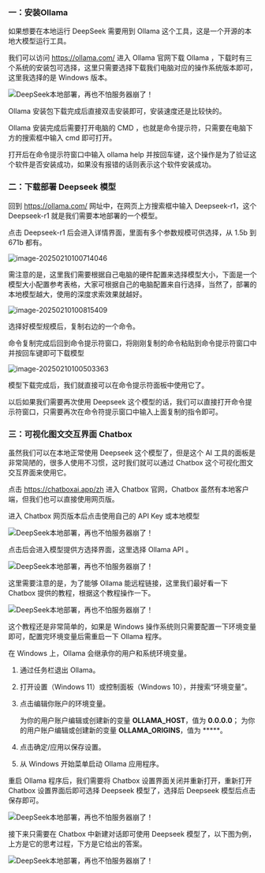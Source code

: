 ### 一：安装Ollama

如果想要在本地运行 DeepSeek 需要用到 Ollama 这个工具，这是一个开源的本地大模型运行工具。

我们可以访问 https://ollama.com/ 进入 Ollama 官网下载 Ollama ，下载时有三个系统的安装包可选择，这里只需要选择下载我们电脑对应的操作系统版本即可，这里我选择的是 Windows 版本。

![DeepSeek本地部署，再也不怕服务器崩了！](https://raw.githubusercontent.com/PeipengWang/picture/master/jiqixuexi679eb6f9a2aef522.png_e1080.jpg)



Ollama 安装包下载完成后直接双击安装即可，安装速度还是比较快的。

Ollama 安装完成后需要打开电脑的 CMD ，也就是命令提示符，只需要在电脑下方的搜索框中输入 cmd 即可打开。

打开后在命令提示符窗口中输入 ollama help 并按回车键，这个操作是为了验证这个软件是否安装成功，如果没有报错的话则表示这个软件安装成功。

### 二：下载部署 Deepseek 模型

回到 https://ollama.com/ 网址中，在网页上方搜索框中输入 Deepseek-r1，这个 Deepseek-r1 就是我们需要本地部署的一个模型。

点击 Deepseek-r1 后会进入详情界面，里面有多个参数规模可供选择，从 1.5b 到 671b 都有。

![image-20250210100714046](https://raw.githubusercontent.com/PeipengWang/picture/master/jiqixuexiimage-20250210100714046.png)

需注意的是，这里我们需要根据自己电脑的硬件配置来选择模型大小，下面是一个模型大小配置参考表格，大家可根据自己的电脑配置来自行选择，当然了，部署的本地模型越大，使用的深度求索效果就越好。

![image-20250210100815409](https://raw.githubusercontent.com/PeipengWang/picture/master/jiqixuexiimage-20250210100815409.png)

选择好模型规模后，复制右边的一个命令。

命令复制完成后回到命令提示符窗口，将刚刚复制的命令粘贴到命令提示符窗口中并按回车键即可下载模型

![image-20250210100503363](https://raw.githubusercontent.com/PeipengWang/picture/master/jiqixuexiimage-20250210100503363.png)

模型下载完成后，我们就直接可以在命令提示符面板中使用它了。

以后如果我们需要再次使用 Deepseek 这个模型的话，我们可以直接打开命令提示符窗口，只需要再次在命令符提示窗口中输入上面复制的指令即可。



### 三：可视化图文交互界面 Chatbox

虽然我们可以在本地正常使用 Deepseek 这个模型了，但是这个 AI 工具的面板是非常简陋的，很多人使用不习惯，这时我们就可以通过 Chatbox 这个可视化图文交互界面来使用它。

点击 https://chatboxai.app/zh 进入 Chatbox 官网，Chatbox 虽然有本地客户端，但我们也可以直接使用网页版。

进入 Chatbox 网页版本后点击使用自己的 API Key 或本地模型

![DeepSeek本地部署，再也不怕服务器崩了！](https://raw.githubusercontent.com/PeipengWang/picture/master/jiqixuexi679eb73448a611703.png_e1080.jpg)

点击后会进入模型提供方选择界面，这里选择 Ollama API 。

![DeepSeek本地部署，再也不怕服务器崩了！](https://raw.githubusercontent.com/PeipengWang/picture/master/jiqixuexi679eb70122ca51623.png_e1080.jpg)

这里需要注意的是，为了能够 Ollama 能远程链接，这里我们最好看一下 Chatbox 提供的教程，根据这个教程操作一下。

![DeepSeek本地部署，再也不怕服务器崩了！](https://raw.githubusercontent.com/PeipengWang/picture/master/jiqixuexi679eb702139195993.png_e1080.jpg)

这个教程还是非常简单的，如果是 Windows 操作系统则只需要配置一下环境变量即可，配置完环境变量后需重启一下 Ollama 程序。

在 Windows 上，Ollama 会继承你的用户和系统环境变量。

1. 通过任务栏退出 Ollama。

2. 打开设置（Windows 11）或控制面板（Windows 10），并搜索“环境变量”。

3. 点击编辑你账户的环境变量。

   为你的用户账户编辑或创建新的变量 **OLLAMA_HOST**，值为 **0.0.0.0**； 为你的用户账户编辑或创建新的变量 **OLLAMA_ORIGINS**，值为 *****。

4. 点击确定/应用以保存设置。

5. 从 Windows 开始菜单启动 Ollama 应用程序。

重启 Ollama 程序后，我们需要将 Chatbox 设置界面关闭并重新打开，重新打开 Chatbox 设置界面后即可选择 Deepseek 模型了，选择后 Deepseek 模型后点击保存即可。

![DeepSeek本地部署，再也不怕服务器崩了！](https://raw.githubusercontent.com/PeipengWang/picture/master/jiqixuexi679eb70b9e7128614.png_e1080.jpg)

接下来只需要在 Chatbox 中新建对话即可使用 Deepseek 模型了，以下图为例，上方是它的思考过程，下方是它给出的答案。

![DeepSeek本地部署，再也不怕服务器崩了！](https://raw.githubusercontent.com/PeipengWang/picture/master/jiqixuexi679eb70d65fb08322.png_e1080.jpg)
